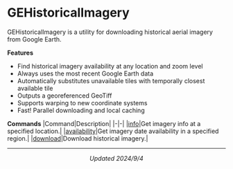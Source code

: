 # GEHistoricalImagery
GEHistoricalImagery is a utility for downloading historical aerial imagery from Google Earth.

**Features**
- Find historical imagery availability at any location and zoom level
- Always uses the most recent Google Earth data
- Automatically substitutes unavailable tiles with temporally closest available tile
- Outputs a georeferenced GeoTiff
- Supports warping to new coordinate systems
- Fast! Parallel downloading and local caching

**Commands**
|Command|Description|
|-|-|
|[info](https://github.com/Mbucari/GEHistoricalImagery/blob/master/docs/info.md)|Get imagery info at a specified location.|
|[availability](https://github.com/Mbucari/GEHistoricalImagery/blob/master/docs/availability.md)|Get imagery date availability in a specified region.|
|[download](https://github.com/Mbucari/GEHistoricalImagery/blob/master/docs/download.md)|Download historical imagery.|

************************
<p align="center"><i>Updated 2024/9/4</i></p>
